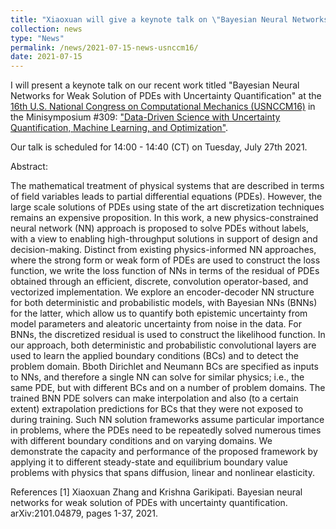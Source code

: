 ```yaml
---
title: "Xiaoxuan will give a keynote talk on \"Bayesian Neural Networks for Weak Solution of PDEs with Uncertainty Quantification\" at USNCCM16 on July 27th, 2021."
collection: news
type: "News"
permalink: /news/2021-07-15-news-usnccm16/
date: 2021-07-15
---
```


I will present a keynote talk on our recent work titled "Bayesian Neural Networks for Weak Solution of PDEs with Uncertainty Quantification" at the [16th U.S. National Congress on Computational Mechanics (USNCCM16)](http://16.usnccm.org/) in the Minisymposium	#309: ["Data-Driven Science with Uncertainty Quantification, Machine Learning, and Optimization"](http://16.usnccm.org/MS_309).

Our talk is scheduled for 14:00 - 14:40 (CT) on Tuesday, July 27th 2021.

Abstract: 

The mathematical treatment of physical systems that are described in terms of field variables leads to partial differential equations (PDEs). However, the large scale solutions of PDEs using state of the art discretization techniques remains an expensive proposition. In this work, a new physics-constrained neural network (NN) approach is proposed to solve PDEs without labels, with a view to enabling high-throughput solutions in support of design and decision-making. Distinct from existing physics-informed NN approaches, where the strong form or weak form of PDEs are used to construct the loss function, we write the loss function of NNs in terms of the residual of PDEs obtained through an efficient, discrete, convolution operator-based, and vectorized implementation. We explore an encoder-decoder NN structure for both deterministic and probabilistic models, with Bayesian NNs (BNNs) for the latter, which allow us to quantify both epistemic uncertainty from model parameters and aleatoric uncertainty from noise in the data. For BNNs, the discretized residual is used to construct the likelihood function. In our approach, both deterministic and probabilistic convolutional layers are used to learn the applied boundary conditions (BCs) and to detect the problem domain. Bboth Dirichlet and Neumann BCs are specified as inputs to NNs, and therefore a single NN can solve for similar physics; i.e., the same PDE, but with different BCs and on a number of problem domains. The trained BNN PDE solvers can make interpolation and also (to a certain extent) extrapolation predictions for BCs that they were not exposed to during training. Such NN solution frameworks assume particular importance in problems, where the PDEs need to be repeatedly solved numerous times with different boundary conditions and on varying domains. We demonstrate the capacity and performance of the proposed framework by applying it to different steady-state and equilibrium boundary value problems with physics that spans diffusion, linear and nonlinear elasticity. 

References 
[1] Xiaoxuan Zhang and Krishna Garikipati. Bayesian neural networks for weak solution of PDEs with uncertainty quantification. arXiv:2101.04879, pages 1-37, 2021.

